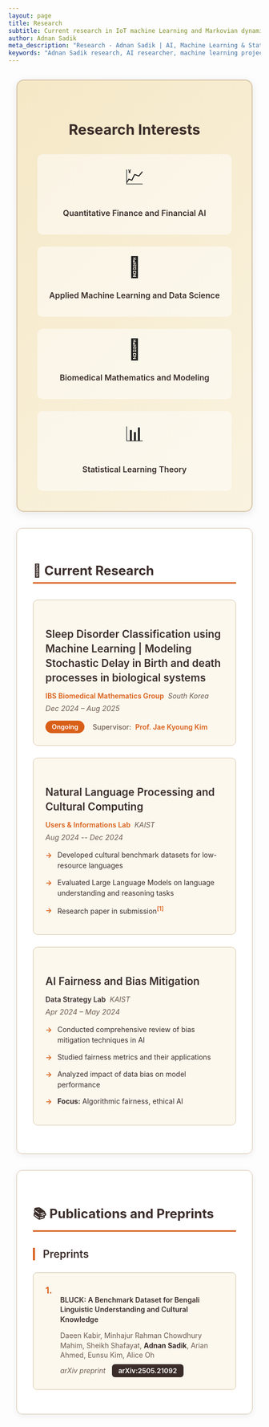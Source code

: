```yaml
---
layout: page
title: Research
subtitle: Current research in IoT machine Learning and Markovian dynamics.
author: Adnan Sadik
meta_description: "Research - Adnan Sadik | AI, Machine Learning & Statistical Learning projects in sleep disorder classification and LLM evaluation"
keywords: "Adnan Sadik research, AI researcher, machine learning projects, data scientist, statistical learning, KAIST research"
---
```


<div class="research-container">

<div class="interests-overview-card">
<h2>Research Interests</h2>
<div class="interests-grid">
<div class="interest-area">
<div class="interest-icon">💹</div>
<h3>Quantitative Finance and Financial AI</h3>
</div>
<div class="interest-area">
<div class="interest-icon">🔬</div>
<h3>Applied Machine Learning and Data Science</h3>
</div>
<div class="interest-area">
<div class="interest-icon">🧬</div>
<h3>Biomedical Mathematics and Modeling</h3>
</div>
<div class="interest-area">
<div class="interest-icon">📊</div>
<h3>Statistical Learning Theory</h3>
</div>
</div>
</div>

<div class="current-research-card">
<h2>🔬 Current Research</h2>

<div class="research-project">
<div class="project-header">
<h3>Sleep Disorder Classification using Machine Learning | Modeling Stochastic Delay in Birth and death processes in biological systems</h3>
<div class="institution">
<a href="https://www.ibs.re.kr/bimag/" class="institution-link">IBS Biomedical Mathematics Group</a>
<span class="location">South Korea</span>
</div>
<span class="duration">Dec 2024 – Aug 2025</span>
</div>
<div class="project-details">
<div class="status-badge ongoing">Ongoing</div>
<div class="supervisor">
<span class="supervisor-label">Supervisor:</span>
<a href="https://mathsci.kaist.ac.kr/~jaekkim/" class="supervisor-link">Prof. Jae Kyoung Kim</a>
</div>
</div>
</div>

<div class="research-project">
<div class="project-header">
<h3>Natural Language Processing and Cultural Computing</h3>
<div class="institution">
<a href="https://uilab.kr/" class="institution-link">Users & Informations Lab</a>
<span class="location">KAIST</span>
</div>
<span class="duration">Aug 2024 -- Dec 2024</span>
</div>
<div class="project-content">
<ul class="research-highlights">
<li>Developed cultural benchmark datasets for low-resource languages</li>
<li>Evaluated Large Language Models on language understanding and reasoning tasks</li>
<li>Research paper in submission<sup><a href="#preprint-1" class="ref-link">[1]</a></sup></li>
</ul>
</div>
</div>

<div class="research-project">
<div class="project-header">
<h3>AI Fairness and Bias Mitigation</h3>
<div class="institution">
<span class="institution-name">Data Strategy Lab</span>
<span class="location">KAIST</span>
</div>
<span class="duration">Apr 2024 – May 2024</span>
</div>
<div class="project-content">
<ul class="research-highlights">
<li>Conducted comprehensive review of bias mitigation techniques in AI</li>
<li>Studied fairness metrics and their applications</li>
<li>Analyzed impact of data bias on model performance</li>
<li><strong>Focus:</strong> Algorithmic fairness, ethical AI</li>
</ul>
</div>
</div>

</div>

<div class="publications-card">
<h2>📚 Publications and Preprints</h2>

<div class="publications-section">
<h3>Preprints</h3>
<div class="publication-item" id="preprint-1">
<div class="pub-number">1.</div>
<div class="pub-content">
<h4>BLUCK: A Benchmark Dataset for Bengali Linguistic Understanding and Cultural Knowledge</h4>
<div class="authors">
Daeen Kabir, Minhajur Rahman Chowdhury Mahim, Sheikh Shafayat, <strong>Adnan Sadik</strong>, Arian Ahmed, Eunsu Kim, Alice Oh
</div>
<div class="pub-venue">
<em>arXiv preprint</em>
<a href="https://arxiv.org/abs/2505.21092" class="arxiv-link" target="_blank">arXiv:2505.21092</a>
</div>
</div>
</div>
</div>

</div>

</div>

<style>
/* Research Page Styling */
.research-container {
  max-width: 1000px;
  margin: 0 auto;
  padding: 1rem;
}

.interests-overview-card {
  background: linear-gradient(135deg, #F5E8C7 0%, #FAF3E0 100%);
  border: 2px solid #D6C6A9;
  border-radius: 15px;
  padding: 2.5rem;
  margin-bottom: 2rem;
  box-shadow: 0 4px 15px rgba(58, 44, 41, 0.1);
  transition: all 0.3s ease;
}

.interests-overview-card:hover {
  transform: translateY(-5px);
  box-shadow: 0 8px 25px rgba(58, 44, 41, 0.15);
  border-color: #D95F18;
}

.interests-overview-card h2 {
  color: #3A2C29;
  text-align: center;
  margin-bottom: 2rem;
  font-weight: bold;
  font-size: 1.8rem;
}

.interests-grid {
  display: grid;
  grid-template-columns: repeat(auto-fit, minmax(200px, 1fr));
  gap: 1.5rem;
}

.interest-area {
  text-align: center;
  padding: 1rem;
  background: rgba(255, 255, 255, 0.5);
  border-radius: 10px;
  transition: all 0.3s ease;
}

.interest-area:hover {
  transform: translateY(-3px);
  background: rgba(255, 255, 255, 0.8);
  box-shadow: 0 4px 12px rgba(58, 44, 41, 0.1);
}

.interest-icon {
  font-size: 2.5rem;
  margin-bottom: 1rem;
  display: block;
  transition: all 0.3s ease;
}

.interest-area:hover .interest-icon {
  transform: scale(1.1);
}

.interest-area h3 {
  color: #3A2C29;
  font-size: 1rem;
  font-weight: 600;
  line-height: 1.3;
}

.current-research-card, .publications-card {
  background: rgba(255, 255, 255, 0.9);
  border: 1px solid #D6C6A9;
  border-radius: 12px;
  padding: 2rem;
  margin-bottom: 2rem;
  box-shadow: 0 3px 12px rgba(58, 44, 41, 0.08);
  transition: all 0.3s ease;
}

.current-research-card:hover, .publications-card:hover {
  transform: translateY(-3px);
  box-shadow: 0 6px 20px rgba(58, 44, 41, 0.12);
  border-color: #C4470D;
}

.current-research-card h2, .publications-card h2 {
  color: #3A2C29;
  border-bottom: 3px solid #D95F18;
  padding-bottom: 0.5rem;
  margin-bottom: 2rem;
  font-weight: bold;
  font-size: 1.6rem;
}

.research-project {
  background: rgba(245, 232, 199, 0.3);
  border: 1px solid #D6C6A9;
  border-radius: 10px;
  padding: 1.5rem;
  margin-bottom: 1.5rem;
  transition: all 0.3s ease;
  position: relative;
  overflow: hidden;
}

.research-project::before {
  content: '';
  position: absolute;
  top: 0;
  left: -100%;
  width: 100%;
  height: 100%;
  background: linear-gradient(90deg, transparent, rgba(217, 95, 24, 0.05), transparent);
  transition: all 0.6s ease;
}

.research-project:hover {
  transform: translateX(5px);
  border-color: #D95F18;
  box-shadow: 0 4px 15px rgba(58, 44, 41, 0.1);
  background: rgba(245, 232, 199, 0.5);
}

.research-project:hover::before {
  left: 100%;
}

.project-header {
  margin-bottom: 1rem;
}

.project-header h3 {
  color: #3A2C29;
  font-weight: 600;
  font-size: 1.3rem;
  margin-bottom: 0.8rem;
  line-height: 1.4;
}

.institution {
  display: flex;
  align-items: center;
  gap: 0.5rem;
  margin-bottom: 0.5rem;
}

.institution-link {
  color: #D95F18 !important;
  text-decoration: none !important;
  font-weight: 600;
  transition: all 0.3s ease;
}

.institution-link:hover {
  color: #C4470D !important;
  text-decoration: underline !important;
}

.institution-name {
  color: #3A2C29;
  font-weight: 600;
}

.location {
  color: #6D5A4D;
  font-style: italic;
}

.duration {
  color: #6D5A4D;
  font-style: italic;
  font-size: 0.9rem;
}

.project-details {
  display: flex;
  align-items: center;
  gap: 1rem;
  margin-top: 1rem;
}

.status-badge {
  padding: 0.3rem 0.8rem;
  border-radius: 15px;
  font-size: 0.8rem;
  font-weight: 600;
}

.status-badge.ongoing {
  background: #D95F18;
  color: white;
}

.supervisor {
  display: flex;
  align-items: center;
  gap: 0.5rem;
}

.supervisor-label {
  color: #6D5A4D;
  font-weight: 500;
}

.supervisor-link {
  color: #D95F18 !important;
  text-decoration: none !important;
  font-weight: 600;
  transition: all 0.3s ease;
}

.supervisor-link:hover {
  color: #C4470D !important;
  text-decoration: underline !important;
}

.project-content {
  margin-top: 1rem;
}

.research-highlights {
  list-style: none;
  padding: 0;
  margin: 0;
}

.research-highlights li {
  position: relative;
  padding-left: 1.5rem;
  margin-bottom: 0.8rem;
  color: #3A2C29;
  line-height: 1.5;
}

.research-highlights li::before {
  content: '→';
  position: absolute;
  left: 0;
  color: #D95F18;
  font-weight: bold;
}

.ref-link {
  color: #D95F18 !important;
  text-decoration: none !important;
  font-weight: 600;
  transition: all 0.3s ease;
}

.ref-link:hover {
  color: #C4470D !important;
  text-decoration: underline !important;
}

.publications-section h3 {
  color: #3A2C29;
  font-size: 1.3rem;
  font-weight: 600;
  margin-bottom: 1.5rem;
  border-left: 4px solid #D95F18;
  padding-left: 1rem;
}

.publication-item {
  display: flex;
  gap: 1rem;
  background: rgba(245, 232, 199, 0.3);
  border: 1px solid #D6C6A9;
  border-radius: 8px;
  padding: 1.5rem;
  margin-bottom: 1rem;
  transition: all 0.3s ease;
}

.publication-item:hover {
  transform: translateY(-2px);
  border-color: #D95F18;
  box-shadow: 0 4px 12px rgba(58, 44, 41, 0.1);
}

.pub-number {
  color: #D95F18;
  font-weight: bold;
  font-size: 1.1rem;
  flex-shrink: 0;
}

.pub-content h4 {
  color: #3A2C29;
  font-weight: 600;
  margin-bottom: 0.8rem;
  line-height: 1.4;
}

.authors {
  color: #6D5A4D;
  margin-bottom: 0.5rem;
  line-height: 1.4;
}

.authors strong {
  color: #3A2C29;
}

.pub-venue {
  display: flex;
  align-items: center;
  gap: 0.8rem;
}

.pub-venue em {
  color: #6D5A4D;
}

.arxiv-link {
  background: #3A2C29;
  color: white !important;
  padding: 0.3rem 0.8rem;
  border-radius: 6px;
  text-decoration: none !important;
  font-weight: 600;
  font-size: 0.85rem;
  transition: all 0.3s ease;
}

.arxiv-link:hover {
  background: #D95F18;
  transform: scale(1.05);
}

/* Dark Mode Support */
[data-theme="dark"] .interests-overview-card {
  background: linear-gradient(135deg, #3A2418 0%, #2C1810 100%);
  border-color: #5A3825;
}

[data-theme="dark"] .interests-overview-card h2 {
  color: #F5E8C7;
}

[data-theme="dark"] .interest-area {
  background: rgba(58, 36, 24, 0.5);
}

[data-theme="dark"] .interest-area:hover {
  background: rgba(58, 36, 24, 0.8);
}

[data-theme="dark"] .interest-area h3 {
  color: #F5E8C7;
}

[data-theme="dark"] .current-research-card,
[data-theme="dark"] .publications-card {
  background: rgba(58, 36, 24, 0.8);
  border-color: #5A3825;
}

[data-theme="dark"] .current-research-card h2,
[data-theme="dark"] .publications-card h2 {
  color: #F5E8C7;
  border-bottom-color: #FF8A4C;
}

[data-theme="dark"] .research-project,
[data-theme="dark"] .publication-item {
  background: rgba(58, 36, 24, 0.6);
  border-color: #5A3825;
}

[data-theme="dark"] .research-project:hover,
[data-theme="dark"] .publication-item:hover {
  background: rgba(58, 36, 24, 0.8);
  border-color: #FF8A4C;
}

[data-theme="dark"] .project-header h3,
[data-theme="dark"] .pub-content h4 {
  color: #F5E8C7;
}

[data-theme="dark"] .institution-name,
[data-theme="dark"] .research-highlights li,
[data-theme="dark"] .authors strong {
  color: #F5E8C7;
}

[data-theme="dark"] .location,
[data-theme="dark"] .duration,
[data-theme="dark"] .supervisor-label,
[data-theme="dark"] .authors,
[data-theme="dark"] .pub-venue em {
  color: #D6C6A9;
}

[data-theme="dark"] .institution-link,
[data-theme="dark"] .supervisor-link,
[data-theme="dark"] .ref-link {
  color: #FF8A4C !important;
}

[data-theme="dark"] .institution-link:hover,
[data-theme="dark"] .supervisor-link:hover,
[data-theme="dark"] .ref-link:hover {
  color: #FF6B2B !important;
}

[data-theme="dark"] .status-badge.ongoing {
  background: #FF8A4C;
  color: #2C1810;
}

[data-theme="dark"] .research-highlights li::before {
  color: #FF8A4C;
}

[data-theme="dark"] .publications-section h3 {
  color: #F5E8C7;
  border-left-color: #FF8A4C;
}

[data-theme="dark"] .pub-number {
  color: #FF8A4C;
}

[data-theme="dark"] .arxiv-link {
  background: #FF8A4C;
  color: #2C1810 !important;
}

[data-theme="dark"] .arxiv-link:hover {
  background: #FF6B2B;
}

/* Responsive Design */
@media (max-width: 768px) {
  .research-container {
    padding: 0.5rem;
  }
  
  .interests-overview-card {
    padding: 1.5rem;
  }
  
  .interests-grid {
    grid-template-columns: repeat(auto-fit, minmax(150px, 1fr));
    gap: 1rem;
  }
  
  .current-research-card, .publications-card {
    padding: 1.5rem;
  }
  
  .research-project, .publication-item {
    padding: 1rem;
  }
  
  .project-details {
    flex-direction: column;
    align-items: flex-start;
    gap: 0.5rem;
  }
  
  .institution {
    flex-direction: column;
    align-items: flex-start;
    gap: 0.25rem;
  }
  
  .publication-item {
    flex-direction: column;
    gap: 0.5rem;
  }
  
  .pub-venue {
    flex-direction: column;
    align-items: flex-start;
    gap: 0.5rem;
  }
}
</style>




